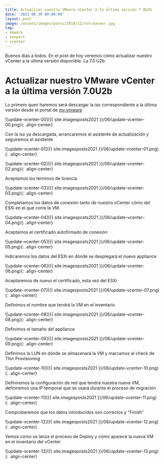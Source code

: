 ```yaml
---
title: Actualizar nuestro VMware vCenter a la última versión 7.0U2b
date: '2021-06-30 00:00:00'
layout: post
image: /assets/images/posts/2018/12/ssh-banner.jpg
tag:
- vmware
- vexpert
- vcenter
---
```


Buenos dias a todos. En el post de hoy veremos cómo actualizar nuestro vCenter a la última versión disponible. La 7.0 U2b

# Actualizar nuestro VMware vCenter a la última versión 7.0U2b

Lo primero quen haremos será descargar la iso correspondiente a la última versión desde el portal de [my.vmware](my.vmware.com)

![update-vcenter-00]({{ site.imagesposts2021 }}/06/update-vcenter-00.png){: .align-center}

Con la iso ya descargada, arrancaremos el asistente de actualización y seguiremos el asistente

![update-vcenter-01]({{ site.imagesposts2021 }}/06/update-vcenter-01.png){: .align-center}

![update-vcenter-02]({{ site.imagesposts2021 }}/06/update-vcenter-02.png){: .align-center}

Aceptamos los terminos de licencia

![update-vcenter-03]({{ site.imagesposts2021 }}/06/update-vcenter-03.png){: .align-center}

Completamos los datos de conexión tanto de nuestro vCenter cómo del ESXi en el que corre la VM.

![update-vcenter-04]({{ site.imagesposts2021 }}/06/update-vcenter-04.png){: .align-center}

Aceptamos el certificado autofirmado de conexión

![update-vcenter-05]({{ site.imagesposts2021 }}/06/update-vcenter-05.png){: .align-center}

Indicaremos los datos del ESXi en dónde se desplegará el nuevo appliance

![update-vcenter-06]({{ site.imagesposts2021 }}/06/update-vcenter-06.png){: .align-center}

Aceptaremos de nuevo el certificado, esta vez del ESXi

![update-vcenter-07]({{ site.imagesposts2021 }}/06/update-vcenter-07.png){: .align-center}

Definimos el nombre que tendrá la VM en el inventario

![update-vcenter-08]({{ site.imagesposts2021 }}/06/update-vcenter-08.png){: .align-center}

Definimos el tamaño del appliance

![update-vcenter-09]({{ site.imagesposts2021 }}/06/update-vcenter-09.png){: .align-center}

Definimos la LUN en dónde se almacenará la VM y marcamos el check de Thin Provisioning

![update-vcenter-10]({{ site.imagesposts2021 }}/06/update-vcenter-10.png){: .align-center}

Definiremos la configuración de red que tendrá nuestra nueva VM, definiremos una IP temporal que se usará durante el proceso de migración

![update-vcenter-11]({{ site.imagesposts2021 }}/06/update-vcenter-11.png){: .align-center}

Comprobaremos que los datos introducidos son correctos y "Finish"

![update-vcenter-12]({{ site.imagesposts2021 }}/06/update-vcenter-12.png){: .align-center}

Vemos cómo se lanza el proceso de Deploy y cómo aparece la nueva VM en el inventario del vCenter

![update-vcenter-13]({{ site.imagesposts2021 }}/06/update-vcenter-13.png){: .align-center}

